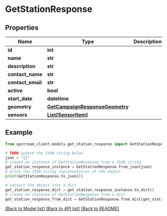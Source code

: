 # GetStationResponse


## Properties

Name | Type | Description | Notes
------------ | ------------- | ------------- | -------------
**id** | **int** |  | 
**name** | **str** |  | 
**description** | **str** |  | [optional] 
**contact_name** | **str** |  | [optional] 
**contact_email** | **str** |  | [optional] 
**active** | **bool** |  | [optional] 
**start_date** | **datetime** |  | [optional] 
**geometry** | [**GetCampaignResponseGeometry**](GetCampaignResponseGeometry.md) |  | [optional] 
**sensors** | [**List[SensorItem]**](SensorItem.md) |  | [optional] 

## Example

```python
from upstream_client.models.get_station_response import GetStationResponse

# TODO update the JSON string below
json = "{}"
# create an instance of GetStationResponse from a JSON string
get_station_response_instance = GetStationResponse.from_json(json)
# print the JSON string representation of the object
print(GetStationResponse.to_json())

# convert the object into a dict
get_station_response_dict = get_station_response_instance.to_dict()
# create an instance of GetStationResponse from a dict
get_station_response_from_dict = GetStationResponse.from_dict(get_station_response_dict)
```
[[Back to Model list]](../README.md#documentation-for-models) [[Back to API list]](../README.md#documentation-for-api-endpoints) [[Back to README]](../README.md)


